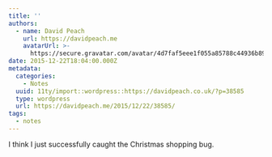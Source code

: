 ```yaml
---
title: ''
authors:
  - name: David Peach
    url: https://davidpeach.me
    avatarUrl: >-
      https://secure.gravatar.com/avatar/4d7faf5eee1f055a85788c44936b8995eaab6dfb004e7854ec747ccb272e91ee?s=96&d=mm&r=g
date: 2015-12-22T18:04:00.000Z
metadata:
  categories:
    - Notes
  uuid: 11ty/import::wordpress::https://davidpeach.co.uk/?p=38585
  type: wordpress
  url: https://davidpeach.me/2015/12/22/38585/
tags:
  - notes
---
```

I think I just successfully caught the Christmas shopping bug.